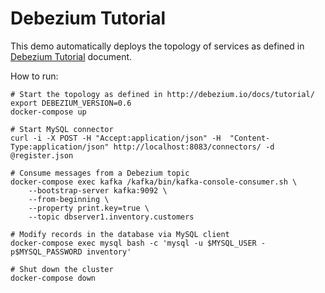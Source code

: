# Debezium Tutorial
This demo automatically deploys the topology of services as defined in [Debezium Tutorial](http://debezium.io/docs/tutorial/) document.

How to run:

```shell
# Start the topology as defined in http://debezium.io/docs/tutorial/
export DEBEZIUM_VERSION=0.6
docker-compose up

# Start MySQL connector
curl -i -X POST -H "Accept:application/json" -H  "Content-Type:application/json" http://localhost:8083/connectors/ -d @register.json

# Consume messages from a Debezium topic
docker-compose exec kafka /kafka/bin/kafka-console-consumer.sh \
    --bootstrap-server kafka:9092 \
    --from-beginning \
    --property print.key=true \
    --topic dbserver1.inventory.customers

# Modify records in the database via MySQL client
docker-compose exec mysql bash -c 'mysql -u $MYSQL_USER -p$MYSQL_PASSWORD inventory'

# Shut down the cluster
docker-compose down
```
